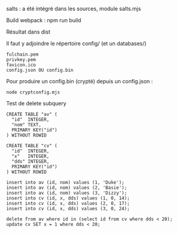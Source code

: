salts : a été intégré dans les sources, module salts.mjs

Build webpack : npm run build

Résultat dans dist

Il faut y adjoindre le répertoire config/ (et un databases/)

    fulchain.pem
    privkey.pem
    favicon.ico
    config.json OU config.bin

Pour produire un config.bin (crypté) depuis un config.json :

    node cryptconfig.mjs


Test de delete subquery

    CREATE TABLE "av" (
      "id"	INTEGER,
      "nom"	TEXT,
      PRIMARY KEY("id")
    ) WITHOUT ROWID

    CREATE TABLE "cv" (
      "id"	INTEGER,
      "x"	INTEGER,
      "dds"	INTEGER,
      PRIMARY KEY("id")
    ) WITHOUT ROWID

    insert into av (id, nom) values (1, 'Duke');
    insert into av (id, nom) values (2, 'Basie');
    insert into av (id, nom) values (3, 'Dizzy');
    insert into cv (id, x, dds) values (1, 0, 14);
    insert into cv (id, x, dds) values (2, 0, 17);
    insert into cv (id, x, dds) values (3, 0, 24);

    delete from av where id in (select id from cv where dds < 20);
    update cv SET x = 1 where dds < 20;
